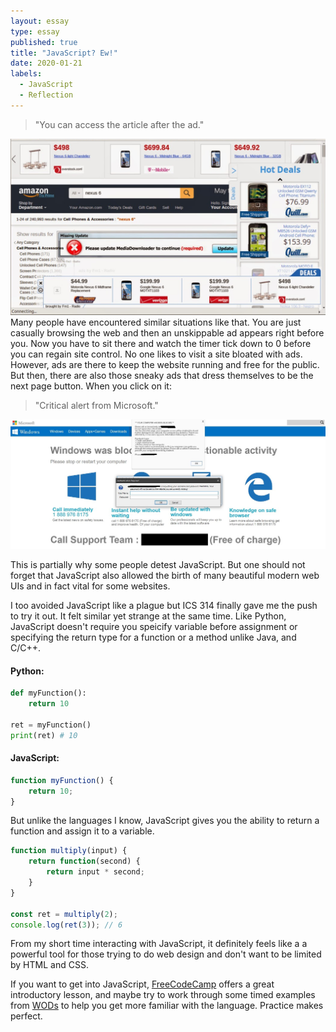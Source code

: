 ```yaml
---
layout: essay
type: essay
published: true
title: "JavaScript? Ew!"
date: 2020-01-21
labels:
  - JavaScript
  - Reflection
---
```


>"You can access the article after the ad."

<img class = "ui medium left floated image" src = "/images/ads.png">
Many people have encountered similar situations like that. You are just casually browsing the web and then an unskippable ad appears right before you. Now you have to sit there and watch the timer tick down to 0 before you can regain site control. No one likes to visit a site bloated with ads. However, ads are there to keep the website running and free for the public. But then, there are also those sneaky ads that dress themselves to be the next page button. When you click on it: 

>"Critical alert from Microsoft."

<img class = "ui big floated image" src = "/images/scam.png">

This is partially why some people detest JavaScript. But one should not forget that JavaScript also allowed the birth of many beautiful modern web UIs and in fact vital for some websites.

I too avoided JavaScript like a plague but ICS 314 finally gave me the push to try it out. It felt similar yet strange at the same time. Like Python, JavaScript doesn't require you speicify variable before assignment or specifying the return type for a function or a method unlike Java, and C/C++.

#### Python:
```python
def myFunction():
	return 10
	
ret = myFunction()
print(ret) # 10
```
#### JavaScript:
```js
function myFunction() {
	return 10;
}
```

But unlike the languages I know, JavaScript gives you the ability to return a function and assign it to a variable.
```js
function multiply(input) {
	return function(second) {
		return input * second;
	}
}

const ret = multiply(2);
console.log(ret(3)); // 6
```

From my short time interacting with JavaScript, it definitely feels like a a powerful tool for those trying to do web design and don't want to be limited by HTML and CSS. 

If you want to get into JavaScript, [FreeCodeCamp](https://www.freecodecamp.org/learn) offers a great introductory lesson, and maybe try to work through some timed examples from [WODs](https://www.freecodecamp.org/learn) to help you get more familiar with the language. Practice makes perfect.
